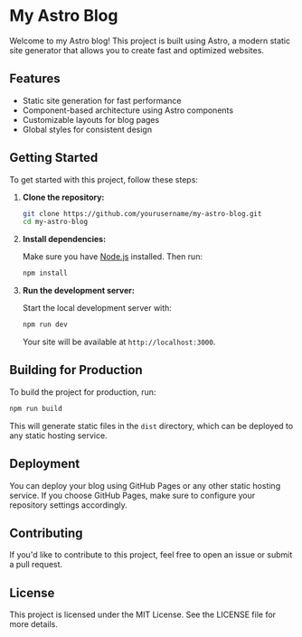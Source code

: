# My Astro Blog

Welcome to my Astro blog! This project is built using Astro, a modern static site generator that allows you to create fast and optimized websites.

## Features

- Static site generation for fast performance
- Component-based architecture using Astro components
- Customizable layouts for blog pages
- Global styles for consistent design

## Getting Started

To get started with this project, follow these steps:

1. **Clone the repository:**

   ```bash
   git clone https://github.com/yourusername/my-astro-blog.git
   cd my-astro-blog
   ```

2. **Install dependencies:**

   Make sure you have [Node.js](https://nodejs.org/) installed. Then run:

   ```bash
   npm install
   ```

3. **Run the development server:**

   Start the local development server with:

   ```bash
   npm run dev
   ```

   Your site will be available at `http://localhost:3000`.

## Building for Production

To build the project for production, run:

```bash
npm run build
```

This will generate static files in the `dist` directory, which can be deployed to any static hosting service.

## Deployment

You can deploy your blog using GitHub Pages or any other static hosting service. If you choose GitHub Pages, make sure to configure your repository settings accordingly.

## Contributing

If you'd like to contribute to this project, feel free to open an issue or submit a pull request.

## License

This project is licensed under the MIT License. See the LICENSE file for more details.